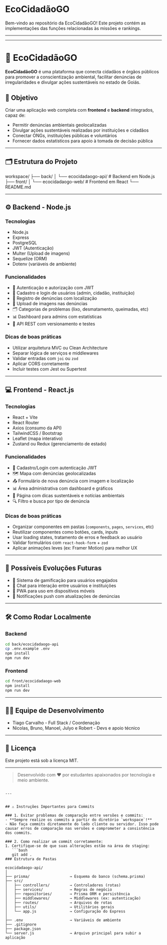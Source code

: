# EcoCidadãoGO 

Bem-vindo ao repositório da EcoCidadãoGO! Este projeto contém as implementações das funções relacionadas às missões e rankings.

---
---


# 🌱 EcoCidadãoGO

**EcoCidadãoGO** é uma plataforma que conecta cidadãos e órgãos públicos para promover a conscientização ambiental, facilitar denúncias de irregularidades e divulgar ações sustentáveis no estado de Goiás.

## 📌 Objetivo

Criar uma aplicação web completa com **frontend** e **backend** integrados, capaz de:

- Permitir denúncias ambientais geolocalizadas
- Divulgar ações sustentáveis realizadas por instituições e cidadãos
- Conectar ONGs, instituições públicas e voluntários
- Fornecer dados estatísticos para apoio à tomada de decisão pública

---

## 🗂️ Estrutura do Projeto

workspace/
├── back/
│   └── ecocidadaogo-api/     # Backend em Node.js
├── front/
│   └── ecocidadaogo-web/     # Frontend em React
└── README.md


---

## ⚙️ Backend - Node.js

### Tecnologias

- Node.js
- Express
- PostgreSQL
- JWT (Autenticação)
- Multer (Upload de imagens)
- Sequelize (ORM)
- Dotenv (variáveis de ambiente)

### Funcionalidades

- 🔐 Autenticação e autorização com JWT
- 🧾 Cadastro e login de usuários (admin, cidadão, instituição)
- 📍 Registro de denúncias com localização
- 📸 Upload de imagens nas denúncias
- 🗂️ Categorias de problemas (lixo, desmatamento, queimadas, etc)
- 📊 Dashboard para admins com estatísticas
- 📌 API REST com versionamento e testes

### Dicas de boas práticas

- Utilizar arquitetura MVC ou Clean Architecture
- Separar lógica de serviços e middlewares
- Validar entradas com `joi` ou `zod`
- Aplicar CORS corretamente
- Incluir testes com Jest ou Supertest

---

## 💻 Frontend - React.js

### Tecnologias

- React + Vite
- React Router
- Axios (consumo da API)
- TailwindCSS / Bootstrap
- Leaflet (mapa interativo)
- Zustand ou Redux (gerenciamento de estado)

### Funcionalidades

- 🧑 Cadastro/Login com autenticação JWT
- 🗺️ Mapa com denúncias geolocalizadas
- 📤 Formulário de nova denúncia com imagem e localização
- 📊 Área administrativa com dashboard e gráficos
- 🌿 Página com dicas sustentáveis e notícias ambientais
- 🔍 Filtro e busca por tipo de denúncia

### Dicas de boas práticas

- Organizar componentes em pastas (`components`, `pages`, `services`, etc)
- Reutilizar componentes como botões, cards, inputs
- Usar loading states, tratamento de erros e feedback ao usuário
- Validar formulários com `react-hook-form` + `zod`
- Aplicar animações leves (ex: Framer Motion) para melhor UX

---

## 🧠 Possíveis Evoluções Futuras

- 🧭 Sistema de gamificação para usuários engajados
- 🤝 Chat para interação entre usuários e instituições
- 📱 PWA para uso em dispositivos móveis
- 🔔 Notificações push com atualizações de denúncias

---

## 🛠️ Como Rodar Localmente

### Backend

```bash
cd back/ecocidadaogo-api
cp .env.example .env
npm install
npm run dev
```

### Frontend

```bash
cd front/ecocidadaogo-web
npm install
npm run dev
```

---

## 🧑‍💻 Equipe de Desenvolvimento

- Tiago Carvalho - Full Stack / Coordenação
- Nicolas, Bruno, Manoel, Julyo e Robert - Devs e apoio técnico

---

## 📄 Licença

Este projeto está sob a licença MIT.

---

> Desenvolvido com ❤️ por estudantes apaixonados por tecnologia e meio ambiente.
```

---


## ⚠️ Instruções Importantes para Commits

### 1. Evitar problemas de comparação entre versões e commits:
- **Sempre realize os commits a partir do diretório `workspace`!**
- Não faça commits diretamente do lado cliente ou servidor. Isso pode causar erros de comparação nas versões e comprometer a consistência dos commits.

### 2. Como realizar um commit corretamente:
1. Certifique-se de que suas alterações estão na área de staging:
   ```bash
   git add .
### Estrutura de Pastas

ecocidadaogo-api/
│
├── prisma/                  → Esquema do banco (schema.prisma)
├── src/
│   ├── controllers/         → Controladores (rotas)
│   ├── services/            → Regras de negócio
│   ├── repositories/        → Prisma ORM e persistência
│   ├── middlewares/         → Middlewares (ex: autenticação)
│   ├── routes/              → Arquivos de rotas
│   ├── utils/               → Utilitários gerais
│   └── app.js               → Configuração do Express
│
├── .env                     → Variáveis de ambiente
├── .gitignore
├── package.json
└── server.js                → Arquivo principal para subir a aplicação
